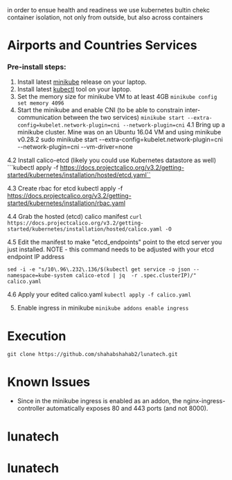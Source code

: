 in order to ensue health and readiness we use kubernetes bultin chekc
container isolation, not only from outside, but also across containers

# Airports and Countries Services
### Pre-install steps:
1. Install latest [minikube](https://github.com/kubernetes/minikube) release on your laptop.
2. Install latest [kubectl](https://kubernetes.io/docs/tasks/tools/install-kubectl/) tool on your laptop.
3. Set the memory size for minikube VM to at least 4GB `minikube config set memory 4096`
4. Start the minikube  and enable CNI (to be able to constrain inter-communication between the two services) `minikube start --extra-config=kubelet.network-plugin=cni --network-plugin=cni` 
4.1 Bring up a minikube cluster. Mine was on an Ubuntu 16.04 VM and using minikube v0.28.2
sudo minikube start --extra-config=kubelet.network-plugin=cni --network-plugin=cni --vm-driver=none

4.2 Install calico-etcd  (likely you could use Kubernetes datastore as well)
```kubectl apply -f https://docs.projectcalico.org/v3.2/getting-started/kubernetes/installation/hosted/etcd.yaml``

4.3 Create rbac for etcd
kubectl apply -f https://docs.projectcalico.org/v3.2/getting-started/kubernetes/installation/rbac.yaml

4.4 Grab the hosted (etcd) calico manifest
```curl https://docs.projectcalico.org/v3.2/getting-started/kubernetes/installation/hosted/calico.yaml -O```

4.5 Edit the manifest to make "etcd_endpoints" point to the etcd server you just installed. NOTE - this command needs to be adjusted with your etcd endpoint IP address

```sed -i -e "s/10\.96\.232\.136/$(kubectl get service -o json --namespace=kube-system calico-etcd | jq  -r .spec.clusterIP)/" calico.yaml```

4.6 Apply your edited calico.yaml
```kubectl apply -f calico.yaml ```

5. Enable ingress in minikube `minikube addons enable ingress` 


# Execution

`git clone https://github.com/shahabshahab2/lunatech.git`



# Known Issues

- Since in the minikube ingress is enabled as an addon, the nginx-ingress-controller automatically exposes 80 and 443 ports (and not 8000).


# lunatech
# lunatech
